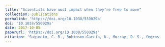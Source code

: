 ```yaml
---
title: "Scientists have most impact when they’re free to move"
collection: publications
permalink: 'https://doi.org/10.1038/550029a'
doi: '10.1038/550029a'
date: 2017-10-05
paperurl: 'https://doi.org/10.1038/550029a'
citation: 'Sugimoto, C. R., Robinson-Garcia, N., Murray, D. S., Yegros-Yegros, A., Costas, R., & Larivière, V. (2017). Nature, 550(7674), 29.'
---
```


